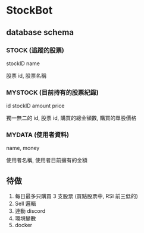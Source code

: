 # StockBot
## database schema
### STOCK (追蹤的股票)
stockID name

股票 id, 股票名稱

### MYSTOCK (目前持有的股票紀錄)
id stockID amount price

獨一無二的 id, 股票 id, 購買的總金額數, 購買的單股價格

### MYDATA (使用者資料)
name, money

使用者名稱, 使用者目前擁有的金額

## 待做
1. 每日最多只購買 3 支股票 (買點股票中, RSI 前三低的)
2. Sell 邏輯
3. 連動 discord
4. 環境變數
5. docker